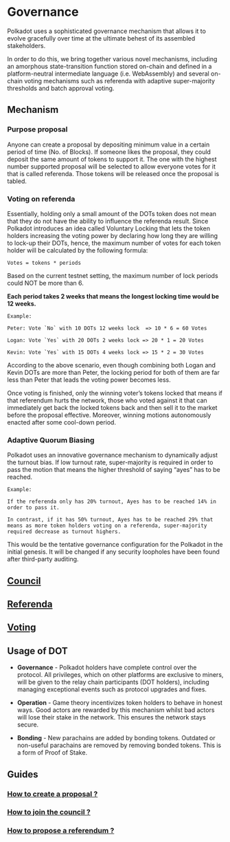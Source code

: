 # Governance

Polkadot uses a sophisticated governance mechanism that allows it to evolve gracefully over time at the ultimate behest of its assembled stakeholders.

In order to do this, we bring together various novel mechanisms, including an amorphous state-transition function stored on-chain and defined in a platform-neutral intermediate language (i.e. WebAssembly) and several on-chain voting mechanisms such as referenda with adaptive super-majority thresholds and batch approval voting.

## Mechanism

### Purpose proposal

Anyone can create a proposal by depositing minimum value in a certain period of time (No. of Blocks). If someone likes the proposal, they could deposit the same amount of tokens to support it. The one with the highest number supported proposal will be selected to allow everyone votes for it that is called referenda. Those tokens will be released once the proposal is tabled.

### Voting on referenda

Essentially, holding only a small amount of the DOTs token does not mean that they do not have the ability to influence the referenda result. Since Polkadot introduces an idea called Voluntary Locking that lets the token holders increasing the voting power by declaring how long they are willing to lock-up their DOTs, hence, the maximum number of votes for each token holder will be calculated by the following formula:

```
Votes = tokens * periods 
```

Based on the current testnet setting, the maximum number of lock periods could NOT be more than 6.

**Each period takes 2 weeks that means the longest locking time would be 12 weeks.**


```
Example: 

Peter: Vote `No` with 10 DOTs 12 weeks lock  => 10 * 6 = 60 Votes

Logan: Vote `Yes` with 20 DOTs 2 weeks lock => 20 * 1 = 20 Votes

Kevin: Vote `Yes` with 15 DOTs 4 weeks lock => 15 * 2 = 30 Votes
```

According to the above scenario, even though combining both Logan and Kevin DOTs are more than Peter, the locking period for both of them are far less than Peter that leads the voting power becomes less.


Once voting is finished, only the winning voter’s tokens locked that means if that referendum hurts the network, those who voted against it that can immediately get back the locked tokens back and then sell it to the market before the proposal effective. Moreover, winning motions autonomously enacted after some cool-down period.

 
### Adaptive Quorum Biasing

Polkadot uses an innovative governance mechanism to dynamically adjust the turnout bias. If low turnout rate, super-majority is required in order to pass the motion that means the higher threshold of saying “ayes” has to be reached.

```
Example:

If the referenda only has 20% turnout, Ayes has to be reached 14% in order to pass it.

In contrast, if it has 50% turnout, Ayes has to be reached 29% that means as more token holders voting on a referenda, super-majority required decrease as turnout highers.
```


This would be the tentative governance configuration for the Polkadot in the initial genesis. It will be changed if any security loopholes have been found after third-party auditing.


## [Council](https://github.com/paritytech/polkadot/wiki/Governance#council)

## [Referenda](https://github.com/paritytech/polkadot/wiki/Governance#referenda)

## [Voting]()

## Usage of DOT

* **Governance** -
Polkadot holders have complete control over the protocol. All privileges, which on other platforms are exclusive to miners, will be given to the relay chain participants (DOT holders), including managing exceptional events such as protocol upgrades and fixes.

* **Operation** - 
Game theory incentivizes token holders to behave in honest ways. Good actors are rewarded by this mechanism whilst bad actors will lose their stake in the network. This ensures the network stays secure.

* **Bonding** - 
New parachains are added by bonding tokens. Outdated or non-useful parachains are removed by removing bonded tokens. This is a form of Proof of Stake.

## Guides

### [How to create a proposal ?]()
### [How to join the council ?]()
### [How to propose a referendum ?]()